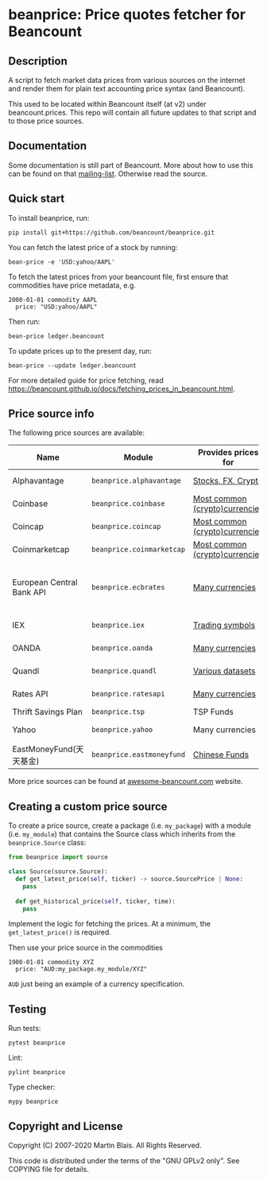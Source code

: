 # beanprice: Price quotes fetcher for Beancount

## Description

A script to fetch market data prices from various sources on the internet
and render them for plain text accounting price syntax (and Beancount).

This used to be located within Beancount itself (at v2) under beancount.prices.
This repo will contain all future updates to that script and to those price
sources.

## Documentation

Some documentation is still part of Beancount. More about how to use this can be
found on that [mailing-list](https://groups.google.com/forum/#!forum/beancount).
Otherwise read the source.

## Quick start

To install beanprice, run:

```shell
pip install git+https://github.com/beancount/beanprice.git
```

You can fetch the latest price of a stock by running:

```shell
bean-price -e 'USD:yahoo/AAPL'
```

To fetch the latest prices from your beancount file, first ensure that commodities have price metadata, e.g.

```
2000-01-01 commodity AAPL
  price: "USD:yahoo/AAPL"
```

Then run:

```shell
bean-price ledger.beancount
```

To update prices up to the present day, run:

```shell
bean-price --update ledger.beancount
```

For more detailed guide for price fetching, read <https://beancount.github.io/docs/fetching_prices_in_beancount.html>.


## Price source info
The following price sources are available:

| Name                    | Module                    | Provides prices for                                                               | Base currency                                                                    | Latest price? | Historical price? |
|-------------------------|---------------------------|-----------------------------------------------------------------------------------|----------------------------------------------------------------------------------|---------------|-------------------|
| Alphavantage            | `beanprice.alphavantage`  | [Stocks, FX, Crypto](http://alphavantage.co)                                      | Many currencies                                                                  | ✓             | ✕                 |
| Coinbase                | `beanprice.coinbase`      | [Most common (crypto)currencies](https://api.coinbase.com/v2/exchange-rates)      | [Many currencies](https://api.coinbase.com/v2/currencies)                        | ✓             | ✓                 |
| Coincap                 | `beanprice.coincap`       | [Most common (crypto)currencies](https://docs.coincap.io)                         | USD                                                                              | ✓             | ✓                 |
| Coinmarketcap           | `beanprice.coinmarketcap` | [Most common (crypto)currencies](https://coinmarketcap.com/api/documentation/v1/) | Many Currencies                                                                  | ✓             | ✕                 |
| European Central Bank API| `beanprice.ecbrates`      | [Many currencies](https://data.ecb.europa.eu/search-results?searchTerm=exchange%20rates)                     | [Many currencies](https://data.ecb.europa.eu/search-results?searchTerm=exchange%20rates) (Derived from EUR rates)| ✓             | ✓                |
| IEX                     | `beanprice.iex`           | [Trading symbols](https://iextrading.com/trading/eligible-symbols/)               | USD                                                                              | ✓             | 🚧 (Not yet!)     |
| OANDA                   | `beanprice.oanda`         | [Many currencies](https://developer.oanda.com/exchange-rates-api/v1/currencies/)  | [Many currencies](https://developer.oanda.com/exchange-rates-api/v1/currencies/) | ✓             | ✓                 |
| Quandl                  | `beanprice.quandl`        | [Various datasets](https://www.quandl.com/search)                                 | [Various datasets](https://www.quandl.com/search)                                | ✓             | ✓                 |
| Rates API               | `beanprice.ratesapi`      | [Many currencies](https://api.exchangerate.host/symbols)                          | [Many currencies](https://api.exchangerate.host/symbols)                         | ✓             | ✓                 |
| Thrift Savings Plan     | `beanprice.tsp`           | TSP Funds                                                                         | USD                                                                              | ✓             | ✓                 |
| Yahoo                   | `beanprice.yahoo`         | Many currencies                                                                   | Many currencies                                                                  | ✓             | ✓                 |
| EastMoneyFund(天天基金) | `beanprice.eastmoneyfund` | [Chinese Funds](http://fund.eastmoney.com/js/fundcode_search.js)                  | CNY                                                                              | ✓             | ✓                 |


More price sources can be found at [awesome-beancount.com](https://awesome-beancount.com/#price-sources) website.

## Creating a custom price source

To create a price source, create a package (i.e. `my_package`) with a module (i.e. `my_module`) that contains the Source class which inherits from the `beanprice.Source` class:

```python
from beanprice import source

class Source(source.Source):
  def get_latest_price(self, ticker) -> source.SourcePrice | None:
    pass
  
  def get_historical_price(self, ticker, time):
    pass
```
Implement the logic for fetching the prices. At a minimum, the `get_latest_price()` is required.

Then use your price source in the commodities

```beancount
1900-01-01 commodity XYZ
  price: "AUD:my_package.my_module/XYZ"
```
`AUD` just being an example of a currency specification.

## Testing

Run tests:

```
pytest beanprice
```

Lint:

```
pylint beanprice
```

Type checker:

```
mypy beanprice
```

## Copyright and License

Copyright (C) 2007-2020  Martin Blais.  All Rights Reserved.

This code is distributed under the terms of the "GNU GPLv2 only".
See COPYING file for details.
